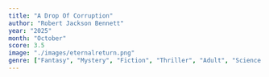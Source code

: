 ```yaml
---
title: "A Drop Of Corruption"
author: "Robert Jackson Bennett"
year: "2025"
month: "October"
score: 3.5
image: "./images/eternalreturn.png"
genre: ["Fantasy", "Mystery", "Fiction", "Thriller", "Adult", "Science Fiction", "Crime", "Queer"]
---
```

